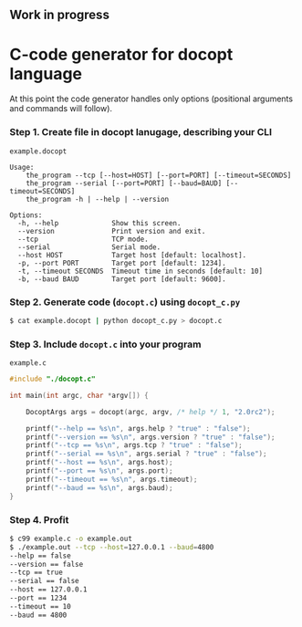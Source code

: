 Work in progress
-------------------------------------------------------------------------------

C-code generator for docopt language
===============================================================================

At this point the code generator handles only options (positional arguments
and commands will follow).

### Step 1. Create file in docopt lanugage, describing your CLI

`example.docopt`

    Usage:
        the_program --tcp [--host=HOST] [--port=PORT] [--timeout=SECONDS]
        the_program --serial [--port=PORT] [--baud=BAUD] [--timeout=SECONDS]
        the_program -h | --help | --version

    Options:
      -h, --help             Show this screen.
      --version              Print version and exit.
      --tcp                  TCP mode.
      --serial               Serial mode.
      --host HOST            Target host [default: localhost].
      -p, --port PORT        Target port [default: 1234].
      -t, --timeout SECONDS  Timeout time in seconds [default: 10]
      -b, --baud BAUD        Target port [default: 9600].

### Step 2. Generate code (`docopt.c`) using `docopt_c.py`

```bash
$ cat example.docopt | python docopt_c.py > docopt.c
```

### Step 3. Include `docopt.c` into your program

`example.c`

```c
#include "./docopt.c"

int main(int argc, char *argv[]) {

    DocoptArgs args = docopt(argc, argv, /* help */ 1, "2.0rc2");

    printf("--help == %s\n", args.help ? "true" : "false");
    printf("--version == %s\n", args.version ? "true" : "false");
    printf("--tcp == %s\n", args.tcp ? "true" : "false");
    printf("--serial == %s\n", args.serial ? "true" : "false");
    printf("--host == %s\n", args.host);
    printf("--port == %s\n", args.port);
    printf("--timeout == %s\n", args.timeout);
    printf("--baud == %s\n", args.baud);
}
```

### Step 4. Profit

```bash
$ c99 example.c -o example.out
$ ./example.out --tcp --host=127.0.0.1 --baud=4800
--help == false
--version == false
--tcp == true
--serial == false
--host == 127.0.0.1
--port == 1234
--timeout == 10
--baud == 4800
```
